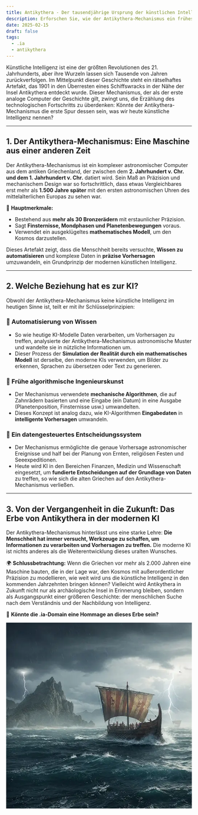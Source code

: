 ```yaml
---
title: Antikythera - Der tausendjährige Ursprung der künstlichen Intelligenz.
description: Erforschen Sie, wie der Antikythera-Mechanismus ein frühes Symbol für Computer und künstliche Intelligenz ist, und ziehen Sie Parallelen zur modernen KI.
date: 2025-02-15
draft: false
tags:
  - .ia
  - antikythera
---
```


Künstliche Intelligenz ist eine der größten Revolutionen des 21. Jahrhunderts, aber ihre Wurzeln lassen sich Tausende von Jahren zurückverfolgen. Im Mittelpunkt dieser Geschichte steht ein rätselhaftes Artefakt, das 1901 in den Überresten eines Schiffswracks in der Nähe der Insel Antikythera entdeckt wurde. Dieser Mechanismus, der als der erste analoge Computer der Geschichte gilt, zwingt uns, die Erzählung des technologischen Fortschritts zu überdenken: Könnte der Antikythera-Mechanismus die erste Spur dessen sein, was wir heute künstliche Intelligenz nennen?
* * * * *

**1. Der Antikythera-Mechanismus: Eine Maschine aus einer anderen Zeit**
------------------------------------------------------------------

Der Antikythera-Mechanismus ist ein komplexer astronomischer Computer aus dem antiken Griechenland, der zwischen dem **2. Jahrhundert v. Chr. und dem 1. Jahrhundert v. Chr.** datiert wird. Sein Maß an Präzision und mechanischem Design war so fortschrittlich, dass etwas Vergleichbares erst mehr als **1.500 Jahre später** mit den ersten astronomischen Uhren des mittelalterlichen Europas zu sehen war.

🔹 **Hauptmerkmale:**

- Bestehend aus **mehr als 30 Bronzerädern** mit erstaunlicher Präzision.
- Sagt **Finsternisse, Mondphasen und Planetenbewegungen** voraus.
- Verwendet ein ausgeklügeltes **mathematisches Modell**, um den Kosmos darzustellen.

Dieses Artefakt zeigt, dass die Menschheit bereits versuchte, **Wissen zu automatisieren** und komplexe Daten in **präzise Vorhersagen** umzuwandeln, ein Grundprinzip der modernen künstlichen Intelligenz.

* * * * *

**2. Welche Beziehung hat es zur KI?**
--------------------------------------

Obwohl der Antikythera-Mechanismus keine künstliche Intelligenz im heutigen Sinne ist, teilt er mit ihr Schlüsselprinzipien:

### **🔵 Automatisierung von Wissen**

- So wie heutige KI-Modelle Daten verarbeiten, um Vorhersagen zu treffen, analysierte der Antikythera-Mechanismus astronomische Muster und wandelte sie in nützliche Informationen um.
- Dieser Prozess der **Simulation der Realität durch ein mathematisches Modell** ist derselbe, den moderne KIs verwenden, um Bilder zu erkennen, Sprachen zu übersetzen oder Text zu generieren.

### **🔵 Frühe algorithmische Ingenieurskunst**

- Der Mechanismus verwendete **mechanische Algorithmen**, die auf Zahnrädern basierten und eine Eingabe (ein Datum) in eine Ausgabe (Planetenposition, Finsternisse usw.) umwandelten.
- Dieses Konzept ist analog dazu, wie KI-Algorithmen **Eingabedaten** in **intelligente Vorhersagen** umwandeln.

### **🔵 Ein datengesteuertes Entscheidungssystem**

- Der Mechanismus ermöglichte die genaue Vorhersage astronomischer Ereignisse und half bei der Planung von Ernten, religiösen Festen und Seeexpeditionen.
- Heute wird KI in den Bereichen Finanzen, Medizin und Wissenschaft eingesetzt, um **fundierte Entscheidungen auf der Grundlage von Daten** zu treffen, so wie sich die alten Griechen auf den Antikythera-Mechanismus verließen.

* * * * *

**3. Von der Vergangenheit in die Zukunft: Das Erbe von Antikythera in der modernen KI**
----------------------------------------------------------------------

Der Antikythera-Mechanismus hinterlässt uns eine starke Lehre: **Die Menschheit hat immer versucht, Werkzeuge zu schaffen, um Informationen zu verarbeiten und Vorhersagen zu treffen.** Die moderne KI ist nichts anderes als die Weiterentwicklung dieses uralten Wunsches.

🌍 **Schlussbetrachtung:**
Wenn die Griechen vor mehr als 2.000 Jahren eine Maschine bauten, die in der Lage war, den Kosmos mit außerordentlicher Präzision zu modellieren, wie weit wird uns die künstliche Intelligenz in den kommenden Jahrzehnten bringen können? Vielleicht wird Antikythera in Zukunft nicht nur als archäologische Insel in Erinnerung bleiben, sondern als Ausgangspunkt einer größeren Geschichte: der menschlichen Suche nach dem Verständnis und der Nachbildung von Intelligenz.

🚀 **Könnte die .ia-Domain eine Hommage an dieses Erbe sein?**

![Illustration einer antiken griechischen Galeere, die in einem stürmischen Meer segelt](/img/Gemini_Galera.webp)
